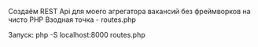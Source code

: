Создаём REST Api для моего агрегатора вакансий без фреймворков на чисто PHP 
Взодная точка - routes.php

Запуск:
php -S localhost:8000 routes.php  